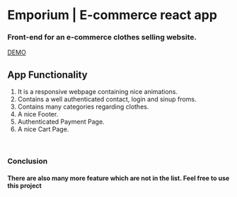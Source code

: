 # Emporium | E-commerce react app

### Front-end for an e-commerce clothes selling website.

[DEMO](https://emporium-ecommerce.netlify.app/)
<br>

## App Functionality
<ol>
<li>It is a responsive webpage containing nice animations.</li>
<li>Contains a well authenticated contact, login and sinup froms.</li>
<li>Contains many categories regarding clothes.</li>
<li>A nice Footer.</li>
<li>Authenticated Payment Page.</li>
<li>A nice Cart Page.</li>
</ol>
<br>

### Conclusion

#### There are also many more feature which are not in the list. Feel free to use this project